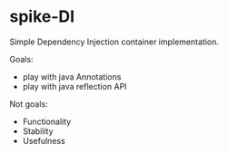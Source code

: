 # spike-DI
Simple Dependency Injection container implementation.

Goals: 
* play with java Annotations
* play with java reflection API

Not goals:
* Functionality
* Stability
* Usefulness

